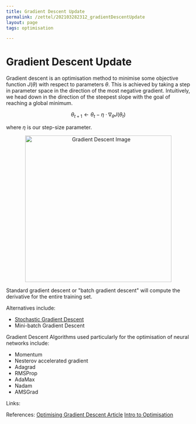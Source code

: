```yaml
---
title: Gradient Descent Update
permalink: /zettel/202103282312_gradientDescentUpdate
layout: page
tags: optimisation

---
```

# Gradient Descent Update

Gradient descent is an optimisation method to minimise some objective function $J(\theta)$ with
respect to parameters $\theta$. This is achieved by taking a step in parameter space in the direction of the most 
negative gradient. Intuitively, we head down in the direction of the steepest slope with the goal of 
reaching a global minimum.


$$
\theta_{t+1} \leftarrow \theta_{t} - \eta \cdot \nabla_{\theta} J(\theta_t)
$$

where $\eta$ is our step-size parameter.

<center><img src="https://blog.paperspace.com/content/images/2018/05/fastlr.png"
     alt="Gradient Descent Image"
     class="center"
     style="width: 400px;" /></center>
     
Standard gradient descent or "batch gradient descent" will compute the derivative for the entire
training set.

Alternatives include:
- [Stochastic Gradient Descent](202104051024_stochasticGradientDescent)
- Mini-batch Gradient Descent

Gradient Descent Algorithms used particularly for the optimisation of neural networks include:
- Momentum
- Nesterov accelerated gradient
- Adagrad
- RMSProp
- AdaMax
- Nadam
- AMSGrad


Links: 

References: [Optimising Gradient Descent Article](https://ruder.io/optimizing-gradient-descent/) [Intro to Optimisation](https://blog.paperspace.com/intro-to-optimization-in-deep-learning-gradient-descent/)

